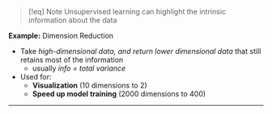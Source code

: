 >[!eq] Note
> 	 Unsupervised learning can highlight the intrinsic information about the data

**Example:** Dimension Reduction
- Take *high-dimensional data, and return lower dimensional data* that still retains most of the information
	- usually *info = total variance*
- Used for:
	- **Visualization** (10 dimensions to 2)
	- **Speed up model training** (2000 dimensions to 400)
___